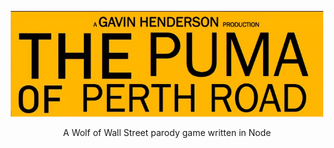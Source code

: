 <p align="center"><img src="https://raw.githubusercontent.com/gavinhenderson/PumaOfPerthRoad/master/Other/Logo.jpg" style="width:500px;"></img></p>
<p align="center">
A Wolf of Wall Street parody game written in Node</p>
